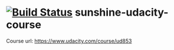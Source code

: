 [![Build Status](https://travis-ci.org/mgasiorowski/sunshine-udacity-course.svg?branch=master)](https://travis-ci.org/mgasiorowski/sunshine-udacity-course)
sunshine-udacity-course
=======================
Course url:
https://www.udacity.com/course/ud853
